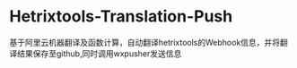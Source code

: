 # Hetrixtools-Translation-Push
基于阿里云机器翻译及函数计算，自动翻译hetrixtools的Webhook信息，并将翻译结果保存至github,同时调用wxpusher发送信息
